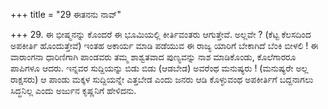+++
title = "29 ಈತನನು ನಾವ್"

+++
29. ಈ ಭೀಷ್ಮನನ್ನು ಕೊಂದರೆ ಈ ಭೂಮಿಯಲ್ಲಿ ಕೀರ್ತಿವಂತರು ಆಗುತ್ತೇವೆ. ಅಲ್ಲವೇ ? (ಕೆಟ್ಟ ಕೆಲಸದಿಂದ ಅಪಕೀರ್ತಿ ಹೊಂದುತ್ತೇವೆ) ಇಂತಹ ಅಕಾರ್ಯ ಮಾಡಿ ಪಡೆಯುವ ಈ ರಾಜ್ಯ ಯಾರಿಗೆ ಬೇಕಾಗಿದೆ ಬೆಂಕಿ ಬೀಳಲಿ ! ಈ ವಾರಾಂಗನಾ ಧಾರಿಣಿಗಾಗಿ ಪಾಂಡವರು ತಮ್ಮ ಶಾಶ್ವತವಾದ ಪುಣ್ಯವನ್ನು ನಾಶ ಮಾಡಿಕೊಂಡು, ಕೊಲೆಗಾರರೂ ಪಾಪಿಗಳೂ ಆದರು. ಇನ್ನವರ ಸುದ್ದಿಯನ್ನು ಬಿಡು ಬಿಡು (ಆಡಬೇಡ) ಅವರೆಂಥ ಮನುಷ್ಯರು ! (ಮನುಷ್ಯರೇ ಅಲ್ಲ ರಾಕ್ಷಸರು) ಆ ಪಾಂಡು ಮಕ್ಕಳ ಸುದ್ದಿಯನ್ನೇ ಎತ್ತಬೇಡ ಎಂದು ಜನರು ಆಡಿ ಕೊಳ್ಳುವಂಥ ಅಪಕೀರ್ತಿಗೆ ಬದ್ದನಾಗಲು ಸಿದ್ಧನಿಲ್ಲ ಎಂದು ಅರ್ಜುನ ಕೃಷ್ಣನಿಗೆ ಹೇಳಿದನು.